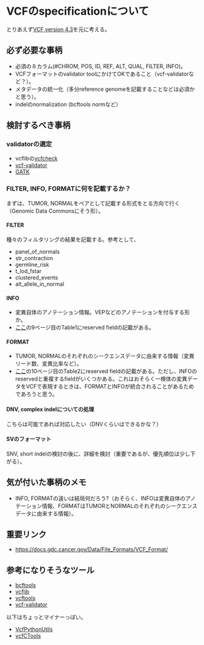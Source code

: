 # VCFのspecificationについて

とりあえず[VCF version 4.3](https://samtools.github.io/hts-specs/VCFv4.3.pdf)を元に考える。

## 必ず必要な事柄

- 必須の８カラム(#CHROM, POS, ID, REF, ALT, QUAL, FILTER, INFO)。
- VCFフォーマットのvalidator toolにかけてOKであること（vcf-validatorなど？）。
- メタデータの統一化（多分reference genomeを記載することなどは必須かと思う）。
- indelのnormalization (bcftools normなど）

## 検討するべき事柄

### validatorの選定

- vcflibの[vcfcheck](https://github.com/vcflib/vcflib#vcfcheck)
- [vcf-validator](https://github.com/EBIvariation/vcf-validator)
- [GATK](https://software.broadinstitute.org/gatk/documentation/tooldocs/current/org_broadinstitute_hellbender_tools_walkers_variantutils_ValidateVariants.php)

### FILTER, INFO, FORMATに何を記載するか？

まずは、TUMOR, NORMALをペアとして記載する形式をとる方向で行く（Genomic Data Commonsにそう形）。

#### FILTER

種々のフィルタリングの結果を記載する。参考として、
- panel_of_normals
- str_contraction
- germline_risk
- t_lod_fstar
- clustered_events
- alt_allele_in_normal

#### INFO

- 変異自体のアノテーション情報。VEPなどのアノテーションを付与する形か。
- [ここ](https://samtools.github.io/hts-specs/VCFv4.3.pdf)の9ページ目のTable1にreserved fieldの記載がある。

#### FORMAT

- TUMOR, NORMALのそれぞれのシークエンスデータに由来する情報（変異リード数、変異比率など）。
- [ここ](https://samtools.github.io/hts-specs/VCFv4.3.pdf)の10ページ目のTable2にreserved fieldの記載がある。ただし、INFOのreservedと重複するfieldがいくつかある。これはおそらく一検体の変異データをVCFで表現するときは、FORMATとINFOが統合されることがあるためであろうと思う。

#### DNV, complex indelについての処理

こちらは可能であれば対応したい（DNVくらいはできるかな？）

#### SVのフォーマット

SNV, short indelの検討の後に、詳細を検討（重要であるが、優先順位は少し下がる）。


## 気が付いた事柄のメモ

- INFO, FORMATの違いは結局何だろう?（おそらく、INFOは変異自体のアノテーション情報、FORMATはTUMORとNORMALのそれぞれのシークエンスデータに由来する情報）。

## 重要リンク
- https://docs.gdc.cancer.gov/Data/File_Formats/VCF_Format/

## 参考になりそうなツール

- [bcftools](http://www.htslib.org/doc/bcftools.html)
- [vcflib](https://github.com/vcflib/vcflib)
- [vcftools](https://github.com/vcftools/vcftools)
- [vcf-validator](https://github.com/EBIvariation/vcf-validator)

以下はちょっとマイナーっぽい。
- [VcfPythonUtils](https://github.com/indapa/VcfPythonUtils)
- [vcfCTools](https://github.com/AlistairNWard/vcfCTools)
